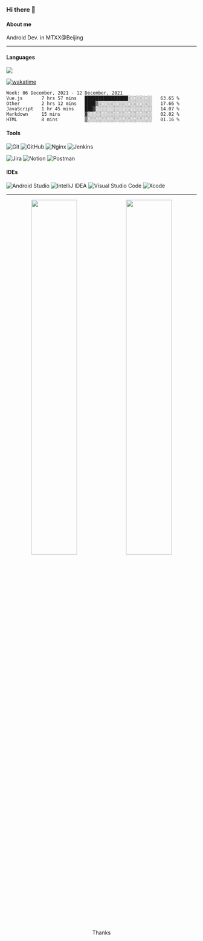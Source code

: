 ### Hi there 👋
#### About me

Android Dev. in MTXX@Beijing

----

#### Languages

<p align="left"><img src="https://github-readme-stats.vercel.app/api/top-langs/?username=escnqh&hide=HTML&langs_count=20&layout=compact"></p>

<!-- ![Java](https://img.shields.io/badge/-java-black?style=flat-square&logo=java)
![JavaScript](https://img.shields.io/badge/-JavaScript-black?style=flat-square&logo=javascript)
![Nodejs](https://img.shields.io/badge/-Nodejs-black?style=flat-square&logo=Node.js)
![Python](https://img.shields.io/badge/-Python-black?style=flat-square&logo=Python)
![Latex](https://img.shields.io/badge/-Latex-black?style=flat-square&logo=overleaf)
![HTML5](https://img.shields.io/badge/-HTML5-black?style=flat-square&logo=html5&logoColor=white)
![CSS3](https://img.shields.io/badge/-CSS3-black?style=flat-square&logo=css3)
![Bootstrap](https://img.shields.io/badge/-Bootstrap-563D7C?style=flat-square&logo=bootstrap) -->

[![wakatime](https://wakatime.com/badge/user/c155eb8b-492c-4789-9b6b-7e127c268b4c.svg)](https://wakatime.com/@71877d58-88ba-4a68-934f-ddcc654b5da0)
<!--START_SECTION:waka-->
```text
Week: 06 December, 2021 - 12 December, 2021
Vue.js       7 hrs 57 mins   ████████████████░░░░░░░░░   63.65 % 
Other        2 hrs 12 mins   ████▒░░░░░░░░░░░░░░░░░░░░   17.66 % 
JavaScript   1 hr 45 mins    ███▓░░░░░░░░░░░░░░░░░░░░░   14.07 % 
Markdown     15 mins         ▓░░░░░░░░░░░░░░░░░░░░░░░░   02.02 % 
HTML         8 mins          ▒░░░░░░░░░░░░░░░░░░░░░░░░   01.16 % 
```
<!--END_SECTION:waka-->

#### Tools

<!-- https://github.com/Ileriayo/markdown-badges -->
![Git](https://img.shields.io/badge/git-%23F05033.svg?style=flat-square&logo=git&logoColor=white)
![GitHub](https://img.shields.io/badge/github-%23121011.svg?style=flat-square&logo=github&logoColor=white)
![Nginx](https://img.shields.io/badge/nginx-%23009639.svg?style=flat-square&logo=nginx&logoColor=white)
![Jenkins](https://img.shields.io/badge/jenkins-%232C5263.svg?style=flat-square&logo=jenkins&logoColor=white)

![Jira](https://img.shields.io/badge/jira-%230A0FFF.svg?style=flat-square&logo=jira&logoColor=white)
![Notion](https://img.shields.io/badge/Notion-%23000000.svg?style=flat-square&logo=notion&logoColor=white)
![Postman](https://img.shields.io/badge/Postman-FF6C37?style=flat-square&logo=postman&logoColor=white)

#### IDEs

![Android Studio](https://img.shields.io/badge/Android%20Studio-3DDC84.svg?style=for-the-badge&logo=android-studio&logoColor=white)
![IntelliJ IDEA](https://img.shields.io/badge/IntelliJIDEA-000000.svg?style=flat-square&logo=intellij-idea&logoColor=white)
![Visual Studio Code](https://img.shields.io/badge/Visual%20Studio%20Code-0078d7.svg?style=flat-square&logo=visual-studio-code&logoColor=white)
![Xcode](https://img.shields.io/badge/Xcode-007ACC?style=flat-square&logo=Xcode&logoColor=white)


----

<p align="center">
  <img width="49%" src="https://github-readme-stats.vercel.app/api?username=escnqh&include_all_commits=true&count_private=true&show_icons=true&theme=panda" />
  <img width="49%" src="https://github-readme-streak-stats.herokuapp.com/?user=escnqh&theme=vue-dark&hide_border=true" />
</p>
<!-- <p align="left"><img src="https://github-readme-stats.vercel.app/api?username=youyinnn&show_icons=true&theme=panda"></p> -->


<p align="center">Thanks</p>
<!--
**escnqh/escnqh** is a ✨ _special_ ✨ repository because its `README.md` (this file) appears on your GitHub profile.

Here are some ideas to get you started:

- 🔭 I’m currently working on ...
- 🌱 I’m currently learning ...
- 👯 I’m looking to collaborate on ...
- 🤔 I’m looking for help with ...
- 💬 Ask me about ...
- 📫 How to reach me: ...
- 😄 Pronouns: ...
- ⚡ Fun fact: ...
-->
